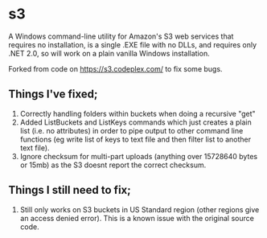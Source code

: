 # s3

A Windows command-line utility for Amazon's S3 web services that requires no installation, is a single .EXE file with no DLLs, and requires only .NET 2.0, so will work on a plain vanilla Windows installation.

Forked from code on https://s3.codeplex.com/ to fix some bugs.

## Things I've fixed;

1. Correctly handling folders within buckets when doing a recursive "get"
2. Added ListBuckets and ListKeys commands which just creates a plain list (i.e. no attributes) in order to pipe output to other command line functions (eg write list of keys to text file and then filter list to another text file).
3. Ignore checksum for multi-part uploads (anything over 15728640 bytes or 15mb) as the S3 doesnt report the correct checksum.

## Things I still need to fix;

1. Still only works on S3 buckets in US Standard region (other regions give an access denied error). This is a known issue with the original source code.
